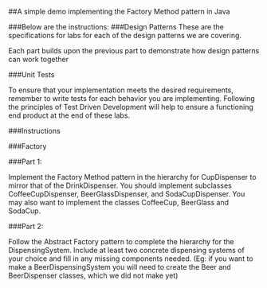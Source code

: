 ##A simple demo implementing the Factory Method pattern in Java

###Below are the instructions:
###Design Patterns
These are the specifications for labs for each of the design patterns we are covering.

Each part builds upon the previous part to demonstrate how design patterns can work together

###Unit Tests

To ensure that your implementation meets the desired requirements, remember to write tests for each behavior you are implementing. Following the principles of Test Driven Development will help to ensure a functioning end product at the end of these labs.

###Instructions

###Factory

###Part 1:

Implement the Factory Method pattern in the hierarchy for CupDispenser to mirror that of the DrinkDispenser. You should implement subclasses CoffeeCupDispenser, BeerGlassDispenser, and SodaCupDispenser. You may also want to implement the classes CoffeeCup, BeerGlass and SodaCup.

###Part 2:

Follow the Abstract Factory pattern to complete the hierarchy for the DispensingSystem. Include at least two concrete dispensing systems of your choice and fill in any missing components needed. (Eg: if you want to make a BeerDispensingSystem you will need to create the Beer and BeerDispenser classes, which we did not make yet)


